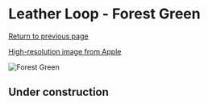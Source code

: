 # Leather Loop - Forest Green

[Return to previous page](/airtag)

[High-resolution image from Apple](https://store.storeimages.cdn-apple.com/8756/as-images.apple.com/is/MM013?wid=4500&hei=4500&fmt=png)

<div style="width: 500px"><img src="/almost_uncompressed/MM013.webp" alt="Forest Green"></div>

## Under construction

